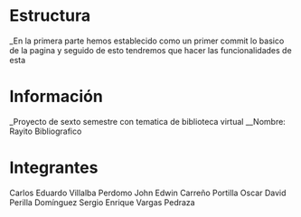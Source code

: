 # Estructura

_En la primera parte hemos establecido como un primer commit lo basico de la pagina y seguido de esto tendremos que hacer las funcionalidades de esta 





# Información
_Proyecto de sexto semestre con tematica de biblioteca virtual 
__Nombre: Rayito Bibliografico

# Integrantes
Carlos Eduardo Villalba Perdomo 
John Edwin Carreño Portilla 
Oscar David Perilla Domínguez 
Sergio Enrique Vargas Pedraza





